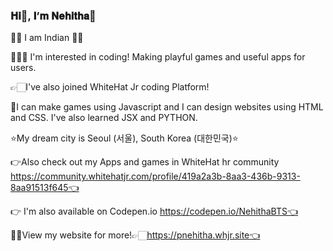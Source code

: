 ### 𝐇𝐢👋, 𝐈’𝐦 𝐍𝐞𝐡𝐢𝐭𝐡𝐚💜

🙋🏻‍ I am Indian 🙋🏻‍

👩🏻‍💻 I'm interested in coding! Making playful games and useful apps for users.

👉🏻I've also joined WhiteHat Jr coding Platform!

🙂I can make games using Javascript and I can design websites using HTML and CSS. I've also learned JSX and PYTHON.

⭐My dream city is Seoul (서울), South Korea (대한민국)⭐

👉Also check out my Apps and games in WhiteHat hr community https://community.whitehatjr.com/profile/419a2a3b-8aa3-436b-9313-8aa91513f645👈

👉 I'm also available on Codepen.io https://codepen.io/NehithaBTS👈

👸🏻View my website for more!👉🏻https://pnehitha.whjr.site👈


 
